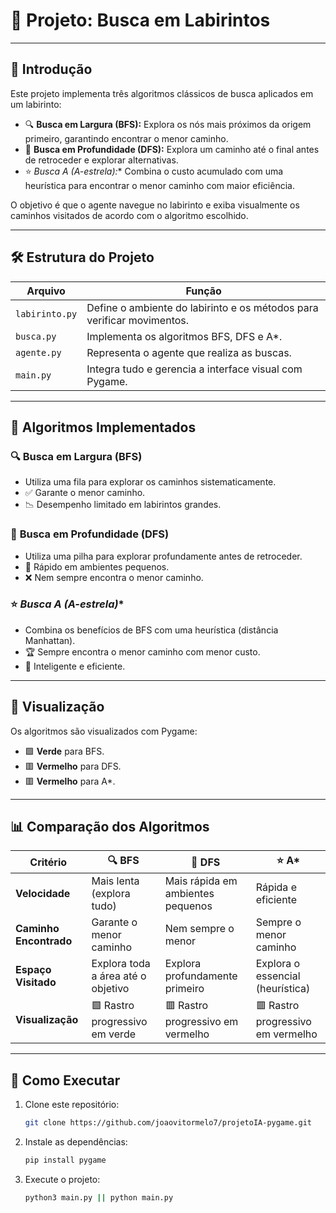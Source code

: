 # 🧭 Projeto: Busca em Labirintos

---

## 📜 Introdução

Este projeto implementa três algoritmos clássicos de busca aplicados em um labirinto:

- 🔍 **Busca em Largura (BFS):** Explora os nós mais próximos da origem primeiro, garantindo encontrar o menor caminho.
- 🌲 **Busca em Profundidade (DFS):** Explora um caminho até o final antes de retroceder e explorar alternativas.
- ⭐ **Busca A* (A-estrela):** Combina o custo acumulado com uma heurística para encontrar o menor caminho com maior eficiência.

O objetivo é que o agente navegue no labirinto e exiba visualmente os caminhos visitados de acordo com o algoritmo escolhido.

---

## 🛠️ Estrutura do Projeto

| Arquivo         | Função                                                                 |
|------------------|------------------------------------------------------------------------|
| `labirinto.py`   | Define o ambiente do labirinto e os métodos para verificar movimentos. |
| `busca.py`       | Implementa os algoritmos BFS, DFS e A*.                                |
| `agente.py`      | Representa o agente que realiza as buscas.                             |
| `main.py`        | Integra tudo e gerencia a interface visual com Pygame.                |

---

## 🧩 Algoritmos Implementados

### 🔍 **Busca em Largura (BFS)**
- Utiliza uma fila para explorar os caminhos sistematicamente.
- ✅ Garante o menor caminho.
- 📉 Desempenho limitado em labirintos grandes.

### 🌲 **Busca em Profundidade (DFS)**
- Utiliza uma pilha para explorar profundamente antes de retroceder.
- 🚀 Rápido em ambientes pequenos.
- ❌ Nem sempre encontra o menor caminho.

### ⭐ **Busca A* (A-estrela)**
- Combina os benefícios de BFS com uma heurística (distância Manhattan).
- 🏆 Sempre encontra o menor caminho com menor custo.
- 🧠 Inteligente e eficiente.

---

## 🎨 Visualização

Os algoritmos são visualizados com Pygame:
- 🟩 **Verde** para BFS.
- 🟥 **Vermelho** para DFS.
- 🟥 **Vermelho** para A*.

---

## 📊 Comparação dos Algoritmos

| Critério             | 🔍 BFS                          | 🌲 DFS                        | ⭐ A*                          |
|----------------------|----------------------------------|------------------------------|-------------------------------|
| **Velocidade**        | Mais lenta (explora tudo)       | Mais rápida em ambientes pequenos | Rápida e eficiente             |
| **Caminho Encontrado**| Garante o menor caminho         | Nem sempre o menor           | Sempre o menor caminho         |
| **Espaço Visitado**   | Explora toda a área até o objetivo | Explora profundamente primeiro | Explora o essencial (heurística) |
| **Visualização**      | 🟩 Rastro progressivo em verde  | 🟥 Rastro progressivo em vermelho |  🟥 Rastro progressivo em vermelho |

---

## 🚀 Como Executar

1. Clone este repositório:
    ```bash
   git clone https://github.com/joaovitormelo7/projetoIA-pygame.git

2. Instale as dependências:
    ```bash
    pip install pygame

3. Execute o projeto:
    ```bash
    python3 main.py || python main.py